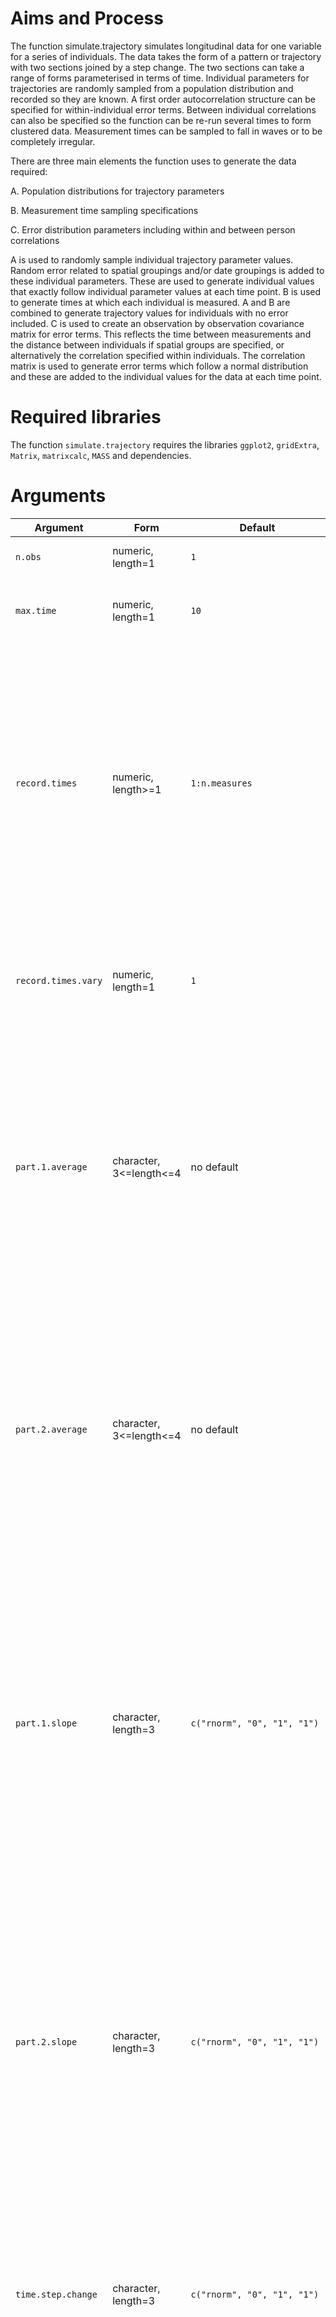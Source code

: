 # Aims and Process
The function simulate.trajectory simulates longitudinal data for one variable for a series of individuals. The data takes the form of a pattern or trajectory with two sections joined by a step change. The two sections can take a range of forms parameterised in terms of time. Individual parameters for trajectories are randomly sampled from a population distribution and recorded so they are known. A first order autocorrelation structure can be specified for within-individual error terms. Between individual correlations can also be specified so the function can be re-run several times to form clustered data. Measurement times can be sampled to fall in waves or to be completely irregular.

There are three main elements the function uses to generate the data required:

A.	Population distributions for trajectory parameters

B.	Measurement time sampling specifications

C.	Error distribution parameters including within and between person correlations

A is used to randomly sample individual trajectory parameter values. Random error related to spatial groupings and/or date groupings is added to these individual parameters. These are used to generate individual values that exactly follow individual parameter values at each time point. B is used to generate times at which each individual is measured. A and B are combined to generate trajectory values for individuals with no error included. C is used to create an observation by observation covariance matrix for error terms. This reflects the time between measurements and the distance between individuals if spatial groups are specified, or alternatively the correlation specified within individuals. The correlation matrix is used to generate error terms which follow a normal distribution and these are added to the individual values for the data at each time point. 

# Required libraries
The function `simulate.trajectory` requires the libraries `ggplot2`, `gridExtra`, `Matrix`, `matrixcalc`, `MASS` and dependencies.

# Arguments
|Argument|Form|Default|Description|
|---|---|---|---|
|`n.obs`|numeric, length=1|`1`|Number of trajectories to generate
|`max.time`|numeric, length=1|`10`|Maximum time of window to simulate data in (minimum is always zero)|
|`record.times`|numeric, length>=1|`1:n.measures`|Two options. For wave measurements, specify the times at which the waves occur. Recording times will vary around the specified times. For irregular measurements, specify the number of records collected and a uniform distribution will be used to choose this many recording times for each trajectory.|
|`record.times.vary`|numeric, length=1|`1`|Only required for wave measurements. Amount of variation of actual measurement times around those specified in record.times.|
|`part.1.average`|character, 3<=length<=4|no default|Population distribution of the average value of the first trajectory section. Individual averages will be sampled from this distribution. Takes the form `distribution, parameter1, parameter2`. Two of `part.1.average`, `part.2.average` and `value.step.change` must be specified. If all three are specified, `part.2.average` is ignored.|
|`part.2.average`|character, 3<=length<=4|no default|Population distribution of the average value of the second trajectory section. Individual averages will be sampled from this distribution. Takes the form `distribution, parameter1, parameter2`. Two of `part.1.average`, `part.2.average` and `value.step.change` must be specified. If all three are specified, `part.2.average` is ignored.|
|`part.1.slope`|character, length=3|`c("rnorm", "0", "1", "1")`|Population distribution of the slope parameter for the first trajectory section. Individual averages will be sampled from this distribution. Takes the form `distribution, parameter1, parameter2, multiplier`. The `multiplier` defaults to 1 and can be specified in terms of `t` (for time) if a non-linear pattern is required, for example, specifying `t` will give a quadratic curve and `t^2` cubic.|
|`part.2.slope`|character, length=3|`c("rnorm", "0", "1", "1")`|Population distribution of the slope parameter for the second trajectory section. Individual averages will be sampled from this distribution. Takes the form `distribution, parameter1, parameter2, multiplier`. The `multiplier` defaults to 1 and can be specified in terms of `t` (for time) if a non-linear pattern is required, for example, specifying `t` will give a quadratic curve and `t^2` cubic.|
|`time.step.change`|character, length=3|`c("rnorm", "0", "1", "1")`|Population distribution of the time at which the step change between trajectory sections occurs. Individual averages will be sampled from this distribution. Takes the form `distribution, parameter1, parameter2`.|
|`value.step.change`|character, length=3|no default|Population distribution of the average value of the step change between trajectory sections. Individual averages will be sampled from this distribution. Takes the form `distribution, parameter1, parameter2`. Two of `part.1.average`, `part.2.average` and `value.step.change` must be specified. If all three are specified, `part.2.average` is ignored.|
|`sd.error`|character, length=3|`sd.error=c("rlnorm","0.5", "0.5")`|Population distribution of the standard deviation of total random error terms for each individual. Individual averages will be sampled from this distribution. Takes the form `distribution, parameter1, parameter2`. The absolute value of any negative values will be used.|
|`between.cor`|numeric, length=1|`0`|Correlation of error terms between individuals at the same time point. Must be between -1 and 1.|
|`within.cor`|numeric, length=1|`0`|Correlation of error terms within individuals at adjacent time points. An order 1 autocorrelation structure is specified within individuals. Must be between -1 and 1.|
|`dayreps`|numeric, length=1|`1`|Routes can be measured over the time specified on multiple occasions (for example, different days). This specifies the number of these occasions.|
|`dayreps.cor`|numeric, length=1|`0`|Error correlation between data measured at the same time on the same route on consecutive days.|
|`spacegroups`|numeric, length=1|no default|Number of spatial groups or clusters of individuals to be included in the dataset.|
|`spacegroups.size`|numeric, length=1|no default|The average deviation of the x and y coordinates for an individual in a spatial group from its centre (the distribution of points follows a bivariate normal distribution, this is the standard deviation of both distributions that comprise this).|
|`origin.dest`|logical, length=1|`FALSE`|If `TRUE`, data will be associated with a 'route' between two spatial points.|
|`area.x`|numeric, length=1|no default|Upper bound for x-coordinates of the centre of each spatial group. These will be sampled from a uniform distribution spanning from zero to this value.|
|`area.y`|numeric, length=1|no default|Upper bound for y-coordinates of the centre of each spatial group. These will be sampled from a uniform distribution spanning from zero to this value.|
|`sd.ratio`|numeric, length=1|`0.5`|Random variation in parameters in different spatial or route groups as a fraction of the random variation in parameters specified in `part.1.average`, `part.1.slope` etc.|
|`sd.ratio.day`|numeric, length=1|`0.5`|Random variation in parameters on different `dayreps` as a fraction of the random variation in parameters specified in `part.1.average`, `part.1.slope` etc.|
|`plot`|logical, length=1|`TRUE`|Whether the summary plot is produced.|
|`offset.sd`|numeric, length=1|`0`|Standard deviation of individual level translations in the x-axis, sampled from a normal distribution with mean 0.|
# Output
The function outputs a list containing a maximum of 7 elements:

|Element|Description|
|---|---|
|`data`|Data frame containing simulated data in long format|
|`simulation.summary`|Data frame containing variables showing individual input parameters, values expected from a simulation with no error (given discrete measurement times), and actual parameters from simulated data.|
|`plot`|Graphical object containing spaghetti plot of trajectories and differences of average values and step change values from inputs and expected values. Can be displayed using `plot()` function.|
|`section1.function`|Individual functions specified for first trajectory section (including multiplier)|
|`section2.function`|Individual functions specified for second trajectory section (including multiplier)|
|`coordinates.info`|Contains two parts. The first contains central coordinates for each spatial group. The second contains individual level coordinates and spatial group membership.|
|`group.info`	|Data frame containing information about the average parameter values in spatial and day groups.|
# Warning messages
Common warning messages include the following:

`In max(recordtime[which(recordtime[, i] <= prejumpt[i]), i]) :`
  `no non-missing arguments to max; returning –Inf`

`In min(recordtime[which(recordtime[, i] >= postjumpt[i]), i]) :`
  `no non-missing arguments to max; returning Inf`

`Removed 1 rows containing non-finite values (stat_density).`

These occur if wave or irregular sampling is specified and an individual has no recording times either before or after the step change. This means some summary values cannot be calculated but does not cause any other issues.

# Example of use
The following function call simulates data for 50 individuals over 30 time points. The first function section follows a log(time) curve and the second follows a cos(time)*time curve. The coefficients for these are from a lognormal distribution with parameters 3 and 0.2 and normal distribution with parameters 1 and 0.5, respectively. Individual step-change times are chosen from a uniform distribution spanning from time=10 to time=20 and the step change value is chosen from a normal distribution with mean -100 and standard deviation 3. While error terms are normally distributed, individual level error standard deviations are chosen from a lognormal distribution. Adjacent measurements within individuals have an error correlation of 0.5. Simultaneous measurements for different individuals have an error correlation of 0.5. Measurements are taken irregularly, 10 times for each individual. The figure below shows the plots produced by the function.

`B <- simulate_trajectory(n.obs=50 , max.time=30, record.times=10,
part.1.average=c("rnorm","100", "3"), part.1.slope=c("rlnorm", "3", "0.2", "log(t)/t") , 
part.2.slope=c("rnorm", "1", "0.5", "cos(t)") , time.step.change=c("runif","10", "20") , value.step.change=c("rnorm","-100", "3"), sd.error=c("rlnorm","1", "0.5"), 
between.cor=0.3, within.cor=0.5, spacegroups=2, spacegroup.size=1, area.x=30, area.y=30)`

![Graphs produced by example code](https://user-images.githubusercontent.com/25984118/48132614-1e82fd80-e28c-11e8-87fd-2c759ff75593.png)


# Limitations
A number of limitations have been identified to date, however, more will likely become apparent as the function is used more frequently.

•	A step change must be specified for the distribution to run. As the first and second section slope parameters (at the individual level) are randomly selected from orthogonal distributions, the function cannot be manipulated to follow exactly the same shape throughout the measurement period, but the step change can be set to have a value of 0 for all individuals by specifying a distribution with no variation. It would also be possible discard data on one side of the step change if desired. If the step change is required to occur at the same time for all individuals (for example, to represent an external event), a distribution with no variation may be specified for this time.

•	Two parameter values must be specified for each distribution involved which excludes distributions with other numbers of parameters, such as the exponential distribution.
